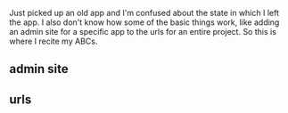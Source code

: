 Just picked up an old app and I'm confused about the state in which I left the app. I also don't know how some of the basic things work, like adding an admin site for a specific app to the urls for an entire project. So this is where I recite my ABCs.

## admin site
## urls
###
